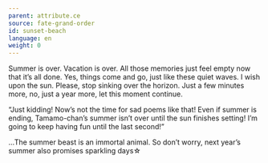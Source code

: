 ```yaml
---
parent: attribute.ce
source: fate-grand-order
id: sunset-beach
language: en
weight: 0
---
```


Summer is over. Vacation is over.
All those memories just feel empty now that it’s all done.
Yes, things come and go, just like these quiet waves.
I wish upon the sun.
Please, stop sinking over the horizon.
Just a few minutes more, no, just a year more, let this moment continue.

“Just kidding! Now’s not the time for sad poems like that!
Even if summer is ending, Tamamo-chan’s summer isn’t over until the sun finishes setting!
I’m going to keep having fun until the last second!”

…The summer beast is an immortal animal.
So don’t worry, next year’s summer also promises sparkling days☆
